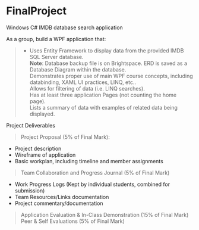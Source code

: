 # FinalProject
Windows C# IMDB database search application

As a group, build a WPF application that:  
> * Uses Entity Framework to display data from the provided IMDB SQL Server database.  
**Note**: Database backup file is on Brightspace. ERD is saved as a Database Diagram within the
database.  
Demonstrates proper use of main WPF course concepts, including databinding, XAML UI
practices, LINQ, etc..  
Allows for filtering of data (i.e. LINQ searches).  
Has at least three application Pages (not counting the home page).  
Lists a summary of data with examples of related data being displayed.  

Project Deliverables
> Project Proposal (5% of Final Mark):
* Project description
* Wireframe of application
* Basic workplan, including timeline and member assignments
> Team Collaboration and Progress Journal (5% of Final Mark)
* Work Progress Logs (Kept by individual students, combined for submission)
* Team Resources/Links documentation
* Project commentary/documentation
> Application Evaluation & In-Class Demonstration (15% of Final Mark)
> Peer & Self Evaluations (5% of Final Mark)
